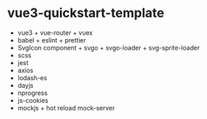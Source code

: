 # vue3-quickstart-template
- vue3 + vue-router + vuex
- babel + eslint + prettier
- SvgIcon component + svgo + svgo-loader + svg-sprite-loader
- scss
- jest
- axios
- lodash-es
- dayjs
- nprogress
- js-cookies
- mockjs + hot reload mock-server
